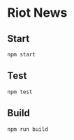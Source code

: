 # Riot News

## Start

```
npm start
```

## Test

```
npm test
```

## Build

```
npm run build
```
